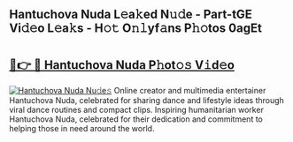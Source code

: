 ## Hantuchova Nuda L𝚎a𝚔ed N𝚞𝚍e - Part-tGE Vi𝚍𝚎o L𝚎a𝚔s - H𝚘𝚝 O𝚗𝚕yf𝚊ns P𝚑𝚘tos 0agEt

# <h2><a href="http://kfdn9h.oniu.top/?m=Hantuchova+Nuda">🔗👉 🔴 Hantuchova Nuda P𝚑ot𝚘𝚜 V𝚒d𝚎o</a></h2>

[![Hantuchova Nuda Nu𝚍e𝚜](https://i.imgur.com/0qMVB7G.gif)](http://kfdn9h.oniu.top/?m=Hantuchova+Nuda)
Online creator and multimedia entertainer Hantuchova Nuda, celebrated for sharing dance and lifestyle ideas through viral dance routines and compact clips. Inspiring humanitarian worker Hantuchova Nuda, celebrated for their dedication and commitment to helping those in need around the world.  
